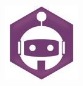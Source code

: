 <div align="center">
  <br />
  <p>
    <img width="192" height="192" src="https://github.com/cordejs/.github/blob/947ddec490fc5de8637105d06b647092250feb47/assets/android-icon-192x192.png" />
  </p>
</div>
